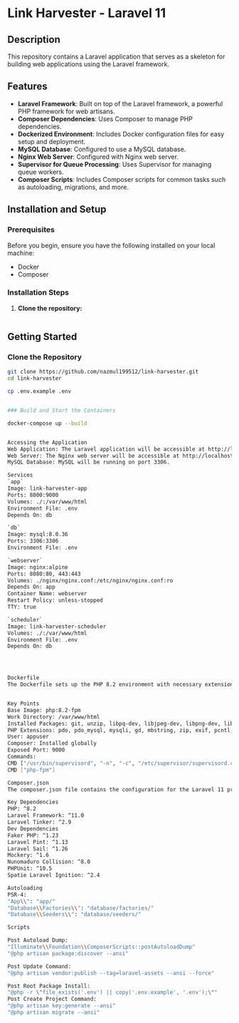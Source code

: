 # Link Harvester - Laravel 11


## Description

This repository contains a Laravel application that serves as a skeleton for building web applications using the Laravel framework.

## Features

- **Laravel Framework**: Built on top of the Laravel framework, a powerful PHP framework for web artisans.
- **Composer Dependencies**: Uses Composer to manage PHP dependencies.
- **Dockerized Environment**: Includes Docker configuration files for easy setup and deployment.
- **MySQL Database**: Configured to use a MySQL database.
- **Nginx Web Server**: Configured with Nginx web server.
- **Supervisor for Queue Processing**: Uses Supervisor for managing queue workers.
- **Composer Scripts**: Includes Composer scripts for common tasks such as autoloading, migrations, and more.

## Installation and Setup

### Prerequisites

Before you begin, ensure you have the following installed on your local machine:

- Docker
- Composer

### Installation Steps

1. **Clone the repository:**

   ```bash
## Getting Started

### Clone the Repository

```bash
git clone https://github.com/nazmul199512/link-harvester.git
cd link-harvester

cp .env.example .env


### Build and Start the Containers

docker-compose up --build


Accessing the Application
Web Application: The Laravel application will be accessible at http://localhost:8000.
Web Server: The Nginx web server will be accessible at http://localhost:8080.
MySQL Database: MySQL will be running on port 3306.

Services
`app`
Image: link-harvester-app
Ports: 8000:9000
Volumes: ./:/var/www/html
Environment File: .env
Depends On: db

`db`
Image: mysql:8.0.36
Ports: 3306:3306
Environment File: .env

`webserver`
Image: nginx:alpine
Ports: 8080:80, 443:443
Volumes: ./nginx/nginx.conf:/etc/nginx/nginx.conf:ro
Depends On: app
Container Name: webserver
Restart Policy: unless-stopped
TTY: true

`scheduler`
Image: link-harvester-scheduler
Volumes: ./:/var/www/html
Environment File: .env
Depends On: db




Dockerfile
The Dockerfile sets up the PHP 8.2 environment with necessary extensions and dependencies for running a Laravel application.


Key Points
Base Image: php:8.2-fpm
Work Directory: /var/www/html
Installed Packages: git, unzip, libpq-dev, libjpeg-dev, libpng-dev, libfreetype6-dev, libonig-dev, libxml2-dev, libzip-dev, zip, sudo, supervisor
PHP Extensions: pdo, pdo_mysql, mysqli, gd, mbstring, zip, exif, pcntl, bcmath, opcache
User: appuser
Composer: Installed globally
Exposed Port: 9000
Commands:
CMD ["/usr/bin/supervisord", "-n", "-c", "/etc/supervisor/supervisord.conf"]
CMD ["php-fpm"]

Composer.json
The composer.json file contains the configuration for the Laravel 11 project.

Key Dependencies
PHP: ^8.2
Laravel Framework: ^11.0
Laravel Tinker: ^2.9
Dev Dependencies
Faker PHP: ^1.23
Laravel Pint: ^1.13
Laravel Sail: ^1.26
Mockery: ^1.6
Nunomaduro Collision: ^8.0
PHPUnit: ^10.5
Spatie Laravel Ignition: ^2.4

Autoloading
PSR-4:
"App\\": "app/"
"Database\\Factories\\": "database/factories/"
"Database\\Seeders\\": "database/seeders/"

Scripts

Post Autoload Dump:
"Illuminate\\Foundation\\ComposerScripts::postAutoloadDump"
"@php artisan package:discover --ansi"

Post Update Command:
"@php artisan vendor:publish --tag=laravel-assets --ansi --force"

Post Root Package Install:
"@php -r \"file_exists('.env') || copy('.env.example', '.env');\""
Post Create Project Command:
"@php artisan key:generate --ansi"
"@php artisan migrate --ansi"

